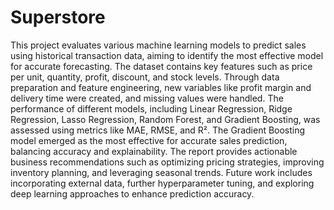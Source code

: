 # Superstore
This project evaluates various machine learning models to predict sales using historical transaction data, aiming to identify the most effective model for accurate forecasting. The dataset contains key features such as price per unit, quantity, profit, discount, and stock levels. Through data preparation and feature engineering, new variables like profit margin and delivery time were created, and missing values were handled. The performance of different models, including Linear Regression, Ridge Regression, Lasso Regression, Random Forest, and Gradient Boosting, was assessed using metrics like MAE, RMSE, and R². The Gradient Boosting model emerged as the most effective for accurate sales prediction, balancing accuracy and explainability. The report provides actionable business recommendations such as optimizing pricing strategies, improving inventory planning, and leveraging seasonal trends. Future work includes incorporating external data, further hyperparameter tuning, and exploring deep learning approaches to enhance prediction accuracy.
